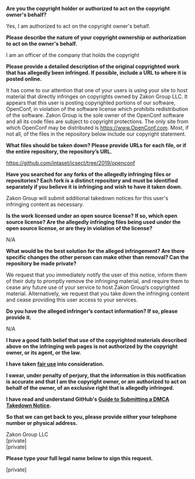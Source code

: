 **Are you the copyright holder or authorized to act on the copyright owner's behalf?**

Yes, I am authorized to act on the copyright owner's behalf.

**Please describe the nature of your copyright ownership or authorization to act on the owner's behalf.**

I am an officer of the company that holds the copyright

**Please provide a detailed description of the original copyrighted work that has allegedly been infringed. If possible, include a URL to where it is posted online.**

It has come to our attention that one of your users is using your site to host material that directly infringes on copyrights owned by Zakon Group LLC. It appears that this user is posting copyrighted portions of our software, OpenConf, in violation of the software license which prohibits redistribution of the software. Zakon Group is the sole owner of the OpenConf software and all its code files are subject to copyright protections. The only site from which OpenConf may be distributed is https://www.OpenConf.com. Most, if not all, of the files in the repository below include our copyright statement.

**What files should be taken down? Please provide URLs for each file, or if the entire repository, the repository’s URL.**

https://github.com/intaset/icsect/tree/2019/openconf

**Have you searched for any forks of the allegedly infringing files or repositories? Each fork is a distinct repository and must be identified separately if you believe it is infringing and wish to have it taken down.**

Zakon Group will submit additional takedown notices for this user's infringing content as necessary.

**Is the work licensed under an open source license? If so, which open source license? Are the allegedly infringing files being used under the open source license, or are they in violation of the license?**

N/A

**What would be the best solution for the alleged infringement? Are there specific changes the other person can make other than removal? Can the repository be made private?**

We request that you immediately notify the user of this notice, inform them of their duty to promptly remove the infringing material, and require them to cease any future use of your service to host Zakon Group’s copyrighted material. Alternatively, we request that you take down the infringing content and cease providing this user access to your services.

**Do you have the alleged infringer’s contact information? If so, please provide it.**

N/A

**I have a good faith belief that use of the copyrighted materials described above on the infringing web pages is not authorized by the copyright owner, or its agent, or the law.**

**I have taken <a href="https://www.lumendatabase.org/topics/22">fair use</a> into consideration.**

**I swear, under penalty of perjury, that the information in this notification is accurate and that I am the copyright owner, or am authorized to act on behalf of the owner, of an exclusive right that is allegedly infringed.**

**I have read and understand GitHub's <a href="https://help.github.com/articles/guide-to-submitting-a-dmca-takedown-notice/">Guide to Submitting a DMCA Takedown Notice</a>.**

**So that we can get back to you, please provide either your telephone number or physical address.**

Zakon Group LLC  
[private]  
[private]

**Please type your full legal name below to sign this request.**

[private]
